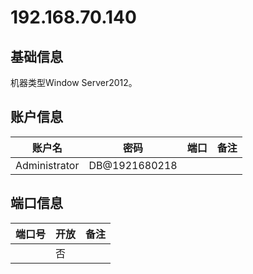 # 192.168.70.140

## 基础信息

机器类型Window Server2012。

## 账户信息

| 账户名 | 密码   | 端口 | 备注   |
| --     | --     | --   | --     |
| Administrator   | DB@1921680218 |    |  |

## 端口信息

| 端口号 | 开放 | 备注    |
| --     | --   | --      |
|    |  否  |  |


